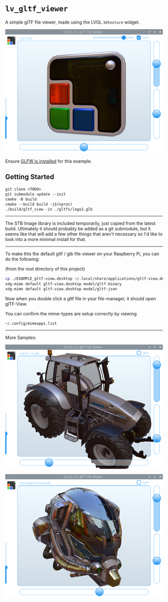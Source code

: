 # `lv_gltf_viewer`

A simple glTF file viewer, made using the LVGL `3dtexture` widget.

![example running screenclip one](readme_images/readme_image.png)

Ensure [GLFW is installed](https://docs.lvgl.io/master/details/integration/driver/opengles.html) for this example.

## Getting Started

```shell
git clone <TODO>
git submodule update --init
cmake -B build
cmake --build build -j$(nproc)
./build/gltf_view -in ./gltfs/logo1.glb
```

---

The STB Image library is included temporarily, just copied from the latest build.  Ultimately it should probably be added as a git submodule, but it seems like that will add a few other things that aren't necessary so I'd like to look into a more minimal install for that.

---

To make this the default gltf / glb file viewer on your Raspberry Pi, you can do the following:

(from the root directory of this project)
```bash
cp ./EXAMPLE_gltf-view.desktop ~/.local/share/applications/gltf-view.desktop
xdg-mime default gltf-view.desktop model/gltf-binary
xdg-mime default gltf-view.desktop model/gltf-json
```

Now when you double click a gltf file in your file-manager, it should open glTF-View.

You can confirm the mime-types are setup correctly by viewing 
```
~/.config/mimeapps.list
```

---
More Samples:

![example running screenclip two](readme_images/screenshot_image1.png)

![example running screenclip three](readme_images/screenshot_image2.png)
